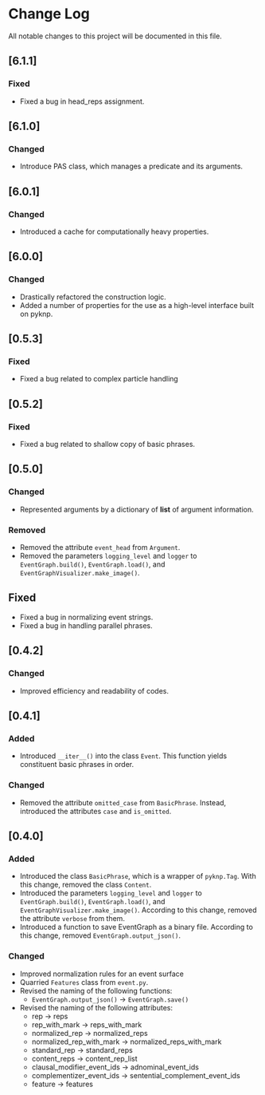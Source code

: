 # Change Log
All notable changes to this project will be documented in this file.

## [6.1.1]

### Fixed
- Fixed a bug in head_reps assignment.

## [6.1.0]

### Changed
- Introduce PAS class, which manages a predicate and its arguments.

## [6.0.1]

### Changed
- Introduced a cache for computationally heavy properties.

## [6.0.0]

### Changed
- Drastically refactored the construction logic.
- Added a number of properties for the use as a high-level interface built on pyknp.

## [0.5.3]

### Fixed
- Fixed a bug related to complex particle handling

## [0.5.2]

### Fixed
- Fixed a bug related to shallow copy of basic phrases.

## [0.5.0]

### Changed
- Represented arguments by a dictionary of **list** of argument information.

### Removed
- Removed the attribute `event_head` from `Argument`. 
- Removed the parameters `logging_level` and `logger` to `EventGraph.build()`, `EventGraph.load()`, and `EventGraphVisualizer.make_image()`.

## Fixed
- Fixed a bug in normalizing event strings.
- Fixed a bug in handling parallel phrases.

## [0.4.2]

### Changed
- Improved efficiency and readability of codes.

## [0.4.1]

### Added
- Introduced `__iter__()` into the class `Event`. This function yields constituent basic phrases in order.

### Changed
- Removed the attribute `omitted_case` from `BasicPhrase`. Instead, introduced the attributes `case` and `is_omitted`.

## [0.4.0]

### Added
- Introduced the class `BasicPhrase`, which is a wrapper of `pyknp.Tag`. With this change, removed the class `Content`.
- Introduced the parameters `logging_level` and `logger` to `EventGraph.build()`, `EventGraph.load()`, and `EventGraphVisualizer.make_image()`. According to this change, removed the attribute `verbose` from them.
- Introduced a function to save EventGraph as a binary file. According to this change, removed `EventGraph.output_json()`.

### Changed
- Improved normalization rules for an event surface
- Quarried `Features` class from `event.py`.
- Revised the naming of the following functions:
  - `EventGraph.output_json()` -> `EventGraph.save()`
- Revised the naming of the following attributes:
  - rep -> reps
  - rep_with_mark -> reps_with_mark
  - normalized_rep -> normalized_reps
  - normalized_rep_with_mark -> normalized_reps_with_mark
  - standard_rep -> standard_reps
  - content_reps -> content_rep_list
  - clausal_modifier_event_ids -> adnominal_event_ids
  - complementizer_event_ids -> sentential_complement_event_ids
  - feature -> features
